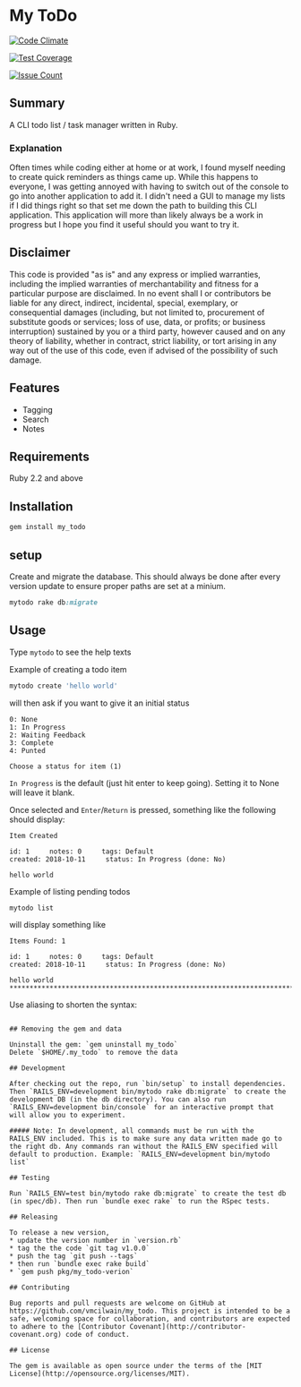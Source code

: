 # My ToDo
[![Code Climate](https://codeclimate.com/github/vmcilwain/my_todo/badges/gpa.svg)](https://codeclimate.com/github/vmcilwain/my_todo)

[![Test Coverage](https://codeclimate.com/github/vmcilwain/my_todo/badges/coverage.svg)](https://codeclimate.com/github/vmcilwain/my_todo/coverage)

[![Issue Count](https://codeclimate.com/github/vmcilwain/my_todo/badges/issue_count.svg)](https://codeclimate.com/github/vmcilwain/my_todo)

## Summary
A CLI todo list / task manager written in Ruby.

### Explanation

Often times while coding either at home or at work, I found myself needing to create quick reminders as things came up. While this happens to everyone, I was getting annoyed with having to switch out of the console to go into another application to add it. I didn't need a GUI to manage my lists if I did things right so that set me down the path to building this CLI application. This application will more than likely always be a work in progress but I hope you find it useful should you want to try it.

## Disclaimer

This code is provided "as is" and any express or implied warranties, including the implied warranties of merchantability and fitness for a particular purpose are disclaimed. In no event shall I or contributors be liable for any direct, indirect, incidental, special, exemplary, or consequential damages (including, but not limited to, procurement of substitute goods or services; loss of use, data, or profits; or business interruption) sustained by you or a third party, however caused and on any theory of liability, whether in contract, strict liability, or tort arising in any way out of the use of this code, even if advised of the possibility of such damage.

## Features

* Tagging
* Search
* Notes

## Requirements

Ruby 2.2 and above

## Installation

```ruby
gem install my_todo
```

## setup
Create and migrate the database. This should always be done after every version update to ensure proper paths are set at a minium.

```ruby
mytodo rake db:migrate
```
## Usage
Type `mytodo` to see the help texts

Example of creating a todo item

```ruby
mytodo create 'hello world'
```

will then ask if you want to give it an initial status

```
0: None
1: In Progress
2: Waiting Feedback
3: Complete
4: Punted

Choose a status for item (1)
```

`In Progress` is the default (just hit enter to keep going). Setting it to None will leave it blank.

Once selected and `Enter`/`Return` is pressed, something like the following should display:
 
```
Item Created

id: 1     notes: 0     tags: Default
created: 2018-10-11     status: In Progress (done: No)

hello world
```

Example of listing pending todos

```ruby
mytodo list
```

will display something like

```
Items Found: 1

id: 1     notes: 0     tags: Default
created: 2018-10-11     status: In Progress (done: No)

hello world
****************************************************************************************************
```

Use aliasing to shorten the syntax:
```

## Removing the gem and data

Uninstall the gem: `gem uninstall my_todo`
Delete `$HOME/.my_todo` to remove the data

## Development

After checking out the repo, run `bin/setup` to install dependencies. Then `RAILS_ENV=development bin/mytodo rake db:migrate` to create the development DB (in the db directory). You can also run `RAILS_ENV=development bin/console` for an interactive prompt that will allow you to experiment.

##### Note: In development, all commands must be run with the RAILS_ENV included. This is to make sure any data written made go to the right db. Any commands ran without the RAILS_ENV specified will default to production. Example: `RAILS_ENV=development bin/mytodo list`

## Testing

Run `RAILS_ENV=test bin/mytodo rake db:migrate` to create the test db (in spec/db). Then run `bundle exec rake` to run the RSpec tests.

## Releasing

To release a new version,
* update the version number in `version.rb`
* tag the the code `git tag v1.0.0`
* push the tag `git push --tags`
* then run `bundle exec rake build`
* `gem push pkg/my_todo-verion`

## Contributing

Bug reports and pull requests are welcome on GitHub at https://github.com/vmcilwain/my_todo. This project is intended to be a safe, welcoming space for collaboration, and contributors are expected to adhere to the [Contributor Covenant](http://contributor-covenant.org) code of conduct.

## License

The gem is available as open source under the terms of the [MIT License](http://opensource.org/licenses/MIT).
